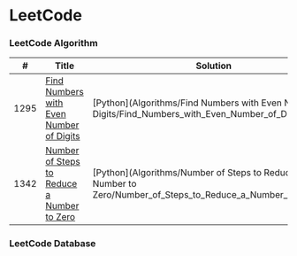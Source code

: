 LeetCode
========

### LeetCode Algorithm


| # | Title | Solution | Difficulty |
|---| ----- | -------- | ---------- |
|1295|[Find Numbers with Even Number of Digits](https://leetcode.com/problems/find-numbers-with-even-number-of-digits/) |[Python](Algorithms/Find Numbers with Even Number of Digits/Find_Numbers_with_Even_Number_of_Digits.py)|Easy|
|1342|[Number of Steps to Reduce a Number to Zero](https://leetcode.com/problems/number-of-steps-to-reduce-a-number-to-zero/)|[Python](Algorithms/Number of Steps to Reduce a Number to Zero/Number_of_Steps_to_Reduce_a_Number_to_Zero.py)|Easy|




### LeetCode Database

